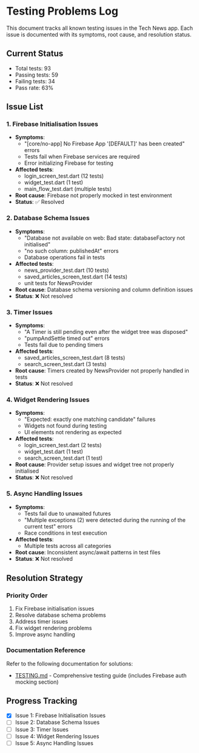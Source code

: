 # Testing Problems Log

This document tracks all known testing issues in the Tech News app. Each issue is documented with its symptoms, root cause, and resolution status.

## Current Status
- Total tests: 93
- Passing tests: 59
- Failing tests: 34
- Pass rate: 63%

## Issue List

### 1. Firebase Initialisation Issues
- **Symptoms**: 
  - "[core/no-app] No Firebase App '[DEFAULT]' has been created" errors
  - Tests fail when Firebase services are required
  - Error initializing Firebase for testing
- **Affected tests**:
  - login_screen_test.dart (12 tests)
  - widget_test.dart (1 test)
  - main_flow_test.dart (multiple tests)
- **Root cause**: Firebase not properly mocked in test environment
- **Status**: ✅ Resolved

### 2. Database Schema Issues
- **Symptoms**:
  - "Database not available on web: Bad state: databaseFactory not initialised"
  - "no such column: publishedAt" errors
  - Database operations fail in tests
- **Affected tests**:
  - news_provider_test.dart (10 tests)
  - saved_articles_screen_test.dart (14 tests)
  - unit tests for NewsProvider
- **Root cause**: Database schema versioning and column definition issues
- **Status**: ❌ Not resolved

### 3. Timer Issues
- **Symptoms**:
  - "A Timer is still pending even after the widget tree was disposed"
  - "pumpAndSettle timed out" errors
  - Tests fail due to pending timers
- **Affected tests**:
  - saved_articles_screen_test.dart (8 tests)
  - search_screen_test.dart (3 tests)
- **Root cause**: Timers created by NewsProvider not properly handled in tests
- **Status**: ❌ Not resolved

### 4. Widget Rendering Issues
- **Symptoms**:
  - "Expected: exactly one matching candidate" failures
  - Widgets not found during testing
  - UI elements not rendering as expected
- **Affected tests**:
  - login_screen_test.dart (2 tests)
  - widget_test.dart (1 test)
  - search_screen_test.dart (1 test)
- **Root cause**: Provider setup issues and widget tree not properly initialised
- **Status**: ❌ Not resolved

### 5. Async Handling Issues
- **Symptoms**:
  - Tests fail due to unawaited futures
  - "Multiple exceptions (2) were detected during the running of the current test" errors
  - Race conditions in test execution
- **Affected tests**:
  - Multiple tests across all categories
- **Root cause**: Inconsistent async/await patterns in test files
- **Status**: ❌ Not resolved

## Resolution Strategy

### Priority Order
1. Fix Firebase initialisation issues
2. Resolve database schema problems
3. Address timer issues
4. Fix widget rendering problems
5. Improve async handling

### Documentation Reference
Refer to the following documentation for solutions:
- [TESTING.md](TESTING.md) - Comprehensive testing guide (includes Firebase auth mocking section)

## Progress Tracking
- [x] Issue 1: Firebase Initialisation Issues
- [ ] Issue 2: Database Schema Issues  
- [ ] Issue 3: Timer Issues
- [ ] Issue 4: Widget Rendering Issues
- [ ] Issue 5: Async Handling Issues
